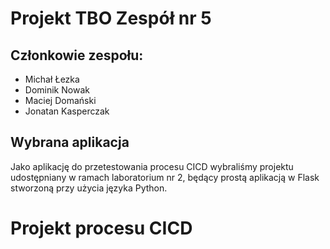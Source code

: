 # Projekt TBO Zespół nr 5

## Członkowie zespołu:
- Michał Łezka
- Dominik Nowak
- Maciej Domański
- Jonatan Kasperczak

## Wybrana aplikacja
Jako aplikację do przetestowania procesu CICD wybraliśmy projektu udostępniany w ramach laboratorium nr 2, będący prostą aplikacją w Flask stworzoną przy użycia języka Python.

# Projekt procesu CICD

